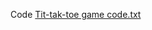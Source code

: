 
Code
[Tit-tak-toe game code.txt](https://github.com/Lekhasri99/M1_Game_XOXO/files/7592478/Tit-tak-toe.game.code.txt)
